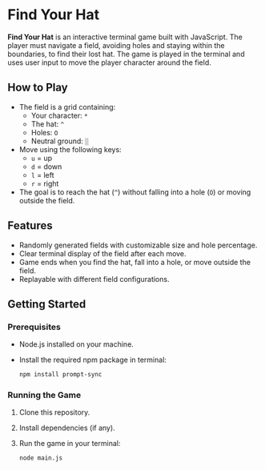 # Find Your Hat

<!-- ## Overview  -->

**Find Your Hat** is an interactive terminal game built with JavaScript. The player must navigate a field, avoiding holes and staying within the boundaries, to find their lost hat. The game is played in the terminal and uses user input to move the player character around the field.

## How to Play

- The field is a grid containing:
  - Your character: `*`
  - The hat: `^`
  - Holes: `O`
  - Neutral ground: `░`
- Move using the following keys:
  - `u` = up
  - `d` = down
  - `l` = left
  - `r` = right
- The goal is to reach the hat (`^`) without falling into a hole (`O`) or moving outside the field.

## Features

- Randomly generated fields with customizable size and hole percentage.
- Clear terminal display of the field after each move.
- Game ends when you find the hat, fall into a hole, or move outside the field.
- Replayable with different field configurations.

## Getting Started 

### Prerequisites

- Node.js installed on your machine.
- Install the required npm package in terminal:

  ```bash
  npm install prompt-sync
  ```

### Running the Game

1. Clone this repository.
2. Install dependencies (if any).
3. Run the game in your terminal:

   ```bash
   node main.js